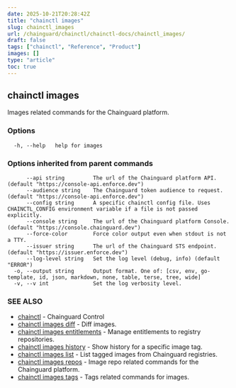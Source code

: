```yaml
---
date: 2025-10-21T20:28:42Z
title: "chainctl images"
slug: chainctl_images
url: /chainguard/chainctl/chainctl-docs/chainctl_images/
draft: false
tags: ["chainctl", "Reference", "Product"]
images: []
type: "article"
toc: true
---
```

## chainctl images

Images related commands for the Chainguard platform.

### Options

```
  -h, --help   help for images
```

### Options inherited from parent commands

```
      --api string         The url of the Chainguard platform API. (default "https://console-api.enforce.dev")
      --audience string    The Chainguard token audience to request. (default "https://console-api.enforce.dev")
      --config string      A specific chainctl config file. Uses CHAINCTL_CONFIG environment variable if a file is not passed explicitly.
      --console string     The url of the Chainguard platform Console. (default "https://console.chainguard.dev")
      --force-color        Force color output even when stdout is not a TTY.
      --issuer string      The url of the Chainguard STS endpoint. (default "https://issuer.enforce.dev")
      --log-level string   Set the log level (debug, info) (default "ERROR")
  -o, --output string      Output format. One of: [csv, env, go-template, id, json, markdown, none, table, terse, tree, wide]
  -v, --v int              Set the log verbosity level.
```

### SEE ALSO

* [chainctl](/chainguard/chainctl/chainctl-docs/chainctl/)	 - Chainguard Control
* [chainctl images diff](/chainguard/chainctl/chainctl-docs/chainctl_images_diff/)	 - Diff images.
* [chainctl images entitlements](/chainguard/chainctl/chainctl-docs/chainctl_images_entitlements/)	 - Manage entitlements to registry repositories.
* [chainctl images history](/chainguard/chainctl/chainctl-docs/chainctl_images_history/)	 - Show history for a specific image tag.
* [chainctl images list](/chainguard/chainctl/chainctl-docs/chainctl_images_list/)	 - List tagged images from Chainguard registries.
* [chainctl images repos](/chainguard/chainctl/chainctl-docs/chainctl_images_repos/)	 - Image repo related commands for the Chainguard platform.
* [chainctl images tags](/chainguard/chainctl/chainctl-docs/chainctl_images_tags/)	 - Tags related commands for images.

